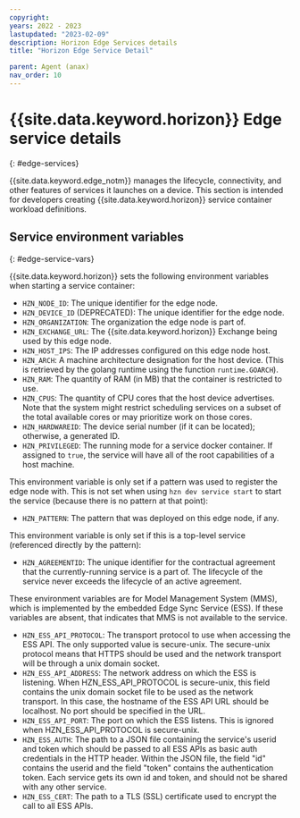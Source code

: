 ```yaml
---
copyright:
years: 2022 - 2023
lastupdated: "2023-02-09"
description: Horizon Edge Services details
title: "Horizon Edge Service Detail"

parent: Agent (anax)
nav_order: 10
---
```


# {{site.data.keyword.horizon}} Edge service details
{: #edge-services}

{{site.data.keyword.edge_notm}} manages the lifecycle, connectivity, and other features of services it launches on a device. This section is intended for developers creating {{site.data.keyword.horizon}} service container workload definitions.

## Service environment variables
{: #edge-service-vars}

{{site.data.keyword.horizon}} sets the following environment variables when starting a service container:

* `HZN_NODE_ID`: The unique identifier for the edge node.
* `HZN_DEVICE_ID` (DEPRECATED): The unique identifier for the edge node.
* `HZN_ORGANIZATION`: The organization the edge node is part of.
* `HZN_EXCHANGE_URL`: The {{site.data.keyword.horizon}} Exchange being used by this edge node.
* `HZN_HOST_IPS`: The IP addresses configured on this edge node host.
* `HZN_ARCH`: A machine architecture designation for the host device. (This is retrieved by the golang runtime using the function `runtime.GOARCH`).
* `HZN_RAM`: The quantity of RAM (in MB) that the container is restricted to use.
* `HZN_CPUS`: The quantity of CPU cores that the host device advertises. Note that the system might restrict scheduling services on a subset of the total available cores or may prioritize work on those cores.
* `HZN_HARDWAREID`: The device serial number (if it can be located); otherwise, a generated ID.
* `HZN_PRIVILEGED`: The running mode for a service docker container. If assigned to `true`, the service will have all of the root capabilities of a host machine.

This environment variable is only set if a pattern was used to register the edge node with. This is not set when using `hzn dev service start` to start the service (because there is no pattern at that point):

* `HZN_PATTERN`: The pattern that was deployed on this edge node, if any.

This environment variable is only set if this is a top-level service (referenced directly by the pattern):

* `HZN_AGREEMENTID`: The unique identifier for the contractual agreement that the currently-running service is a part of. The lifecycle of the service never exceeds the lifecycle of an active agreement.

These environment variables are for Model Management System (MMS), which is implemented by the embedded Edge Sync Service (ESS). If these variables are absent, that indicates that MMS is not available to the service.

* `HZN_ESS_API_PROTOCOL`: The transport protocol to use when accessing the ESS API. The only supported value is secure-unix. The secure-unix protocol means that HTTPS should be used and the network transport will be through a unix domain socket.
* `HZN_ESS_API_ADDRESS`: The network address on which the ESS is listening. When HZN_ESS_API_PROTOCOL is secure-unix, this field contains the unix domain socket file to be used as the network transport. In this case, the hostname of the ESS API URL should be localhost. No port should be specified in the URL.
* `HZN_ESS_API_PORT`: The port on which the ESS listens. This is ignored when HZN_ESS_API_PROTOCOL is secure-unix.
* `HZN_ESS_AUTH`: The path to a JSON file containing the service's userid and token which should be passed to all ESS APIs as basic auth credentials in the HTTP header. Within the JSON file, the field "id" contains the userid and the field "token" contains the authentication token. Each service gets its own id and token, and should not be shared with any other service.
* `HZN_ESS_CERT`: The path to a TLS (SSL) certificate used to encrypt the call to all ESS APIs.
